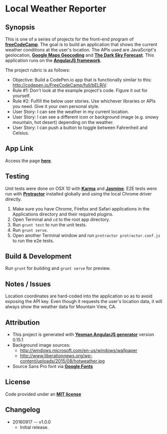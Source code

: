 Local Weather Reporter
===


Synopsis
---
This is one of a series of projects for the front-end program of **[freeCodeCamp](http://www.freecodecamp.com/)**. The goal is to build an application that shows the current weather conditions at the user's location. The APIs used are JavaScript's geolocation, **[Google Maps Geocoding](https://developers.google.com/maps/documentation/geocoding/start)** and **[The Dark Sky Forecast](https://developer.forecast.io/)**. This application runs on the **[AngularJS framework](https://angularjs.org/)**.

The project rubric is as follows:

+ Objective: Build a CodePen.io app that is functionally similar to this: http://codepen.io/FreeCodeCamp/full/bELRjV.
+ Rule #1: Don't look at the example project's code. Figure it out for yourself.
+ Rule #2: Fulfill the below user stories. Use whichever libraries or APIs you need. Give it your own personal style.
+ User Story: I can see the weather in my current location.
+ User Story: I can see a different icon or background image (e.g. snowy mountain, hot desert) depending on the weather.
+ User Story: I can push a button to toggle between Fahrenheit and Celsius.


App Link
---
Access the page **[here](http://genkibit.github.io/fcc-weather-reporter/)**.

Testing
---
Unit tests were done on OSX 10 with **[Karma](https://karma-runner.github.io/1.0/index.html)** and **[Jasmine](http://jasmine.github.io/)**. E2E tests were run with **[Protractor](http://www.protractortest.org/#/)** installed globally and using the local Chrome driver directly.

1. Make sure you have Chrome, Firefox and Safari applications in the Applications directory and their required plugins.
2. Open Terminal and `cd` to the root app directory.
3. Run `grunt test` to run the unit tests.
4. Run `grunt serve`.
5. Open another Terminal window and run  `protractor protractor.conf.js` to run the e2e tests.


Build & Development
---
Run `grunt` for building and `grunt serve` for preview.


Notes / Issues
---
Location coordinates are hard-coded into the application so as to avoid exposing the API key. Even though it requests the user's location data, it will always show the weather data for Mountain View, CA.


Attribution
---
+ This project is generated with **[Yeoman AngularJS generator](https://github.com/yeoman/generator-angular)**
version 0.15.1
+ Background image sources:
    - http://windows.microsoft.com/en-us/windows/wallpaper
    - http://www.liberationnews.org/wp-content/uploads/2015/08/hotweather.jpg
+ Source Sans Pro font via **[Google Fonts](https://www.google.com/fonts)**


License
---
Code provided under an **[MIT license](https://github.com/genkibit/fcc-weather-reporter/blob/gh-pages/LICENSE.md)**


Changelog
---
+  20160917 -- v1.0.0
    - Initial release.
